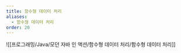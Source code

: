 ```yaml
---
title: 함수형 데이터 처리
aliases:
  - 함수형 데이터 처리
order: 20
---
```


![[프로그래밍/Java/모던 자바 인 액션/함수형 데이터 처리/함수형 데이터 처리]]

